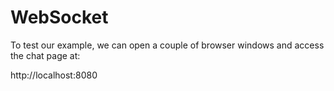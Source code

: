 # WebSocket

To test our example, we can open a couple of browser windows and access the chat page at:

http://localhost:8080
